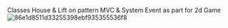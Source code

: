 Classes House & Lift on pattern MVC & System Event  as part for 2d Game
![86e1d8511d33255398ebf935355536f8](https://github.com/Roman61/House/assets/7799078/d8c0d974-9326-42b0-92a0-ca3d6e4576e8)
